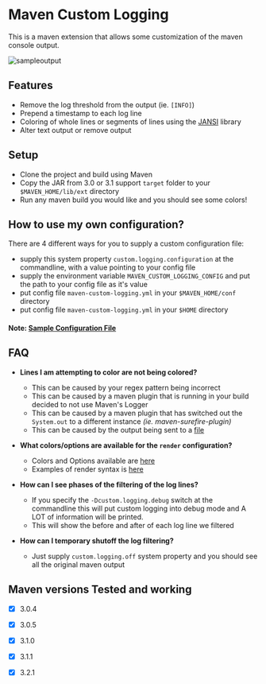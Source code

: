 # Maven Custom Logging

This is a maven extension that allows some customization of the maven console output.

![sampleoutput](http://i.imgur.com/yYa5Ocv.gif)

## Features
- Remove the log threshold from the output (ie. `[INFO]`)
- Prepend a timestamp to each log line
- Coloring of whole lines or segments of lines using the [JANSI](https://github.com/fusesource/jansi) library
- Alter text output or remove output

## Setup
- Clone the project and build using Maven
- Copy the JAR from 3.0 or 3.1 support `target` folder to your `$MAVEN_HOME/lib/ext` directory
- Run any maven build you would like and you should see some colors!

## How to use my own configuration?
There are 4 different ways for you to supply a custom configuration file:
- supply this system property `custom.logging.configuration` at the commandline, with a value pointing to your config file
- supply the environment variable `MAVEN_CUSTOM_LOGGING_CONFIG` and put the path to your config file as it's value
- put config file `maven-custom-logging.yml` in your `$MAVEN_HOME/conf` directory
- put config file `maven-custom-logging.yml` in your `$HOME` directory

#### Note: [Sample Configuration File][1]

## FAQ
- **Lines I am attempting to color are not being colored?**
  - This can be caused by your regex pattern being incorrect
  - This can be caused by a maven plugin that is running in your build decided to not use Maven's Logger
  - This can be caused by a maven plugin that has switched out the `System.out` to a different instance *(ie. maven-surefire-plugin)*
  - This can be caused by the output being sent to a [file](https://github.com/fusesource/jansi/blob/master/jansi/src/main/java/org/fusesource/jansi/AnsiConsole.java#L66)

- **What colors/options are available for the `render` configuration?**
  - Colors and Options available are [here][2]
  - Examples of render syntax is [here][3]

- **How can I see phases of the filtering of the log lines?**
  - If you specify the `-Dcustom.logging.debug` switch at the commandline this will put custom logging into debug mode and A LOT of information will be printed.
  - This will show the before and after of each log line we filtered

- **How can I temporary shutoff the log filtering?**
  - Just supply `custom.logging.off` system property and you should see all the original maven output

## Maven versions Tested and working
  - [x] 3.0.4
  - [x] 3.0.5
  - [X] 3.1.0
  - [X] 3.1.1
  - [X] 3.2.1



  [1]: https://github.com/born2snipe/maven-custom-logging/blob/master/custom-logging/src/main/resources/config/default.yml "sample"
  [2]: https://github.com/fusesource/jansi/blob/master/jansi/src/main/java/org/fusesource/jansi/AnsiRenderer.java#L127 "colors"
  [3]: https://github.com/fusesource/jansi/blob/master/jansi/src/test/java/org/fusesource/jansi/AnsiRendererTest.java "syntax"
